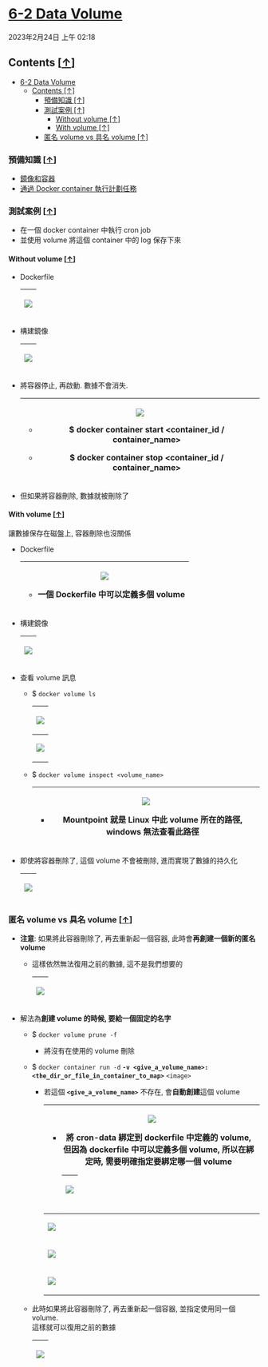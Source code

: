 <!-- This md file is originally converted from onenote -->

# [6-2 Data Volume](https://dockertips.readthedocs.io/en/latest/docker-volume/data-volume.html)

2023年2月24日
上午 02:18

## Contents [[↑](#6-2-data-volume)]

- [6-2 Data Volume](#6-2-data-volume)
  - [Contents \[↑\]](#contents-)
    - [預備知識 \[↑\]](#預備知識-)
    - [測試案例 \[↑\]](#測試案例-)
      - [Without volume \[↑\]](#without-volume-)
      - [With volume \[↑\]](#with-volume-)
    - [匿名 volume vs 具名 volume \[↑\]](#匿名-volume-vs-具名-volume-)

### 預備知識 [[↑](#6-2-data-volume)]

- [鏡像和容器](..\3-quick-start\3-2-image-and-container.md)
- [通過 Docker container 執行計劃任務](https://dockertips.readthedocs.io/en/latest/docker-blog/docker-cron.html)

### 測試案例 [[↑](#6-2-data-volume)]

- 在一個 docker container 中執行 cron job
- 並使用 volume 將這個 container 中的 log 保存下來

#### Without volume [[↑](#6-2-data-volume)]

- Dockerfile
  <table>
    <colgroup>
      <col style="width: 100%" />
    </colgroup>
    <thead>
      <tr class="header">
        <th>
          <p><img src="assets/001_6-2_Data_Volume_000.png" /></p>
        </th>
      </tr>
    </thead>
    <tbody>
    </tbody>
  </table>

- 構建鏡像
  <table>
    <colgroup>
      <col style="width: 100%" />
    </colgroup>
    <thead>
      <tr class="header">
        <th>
          <p><img src="assets/001_6-2_Data_Volume_001.png" /></p>
        </th>
      </tr>
    </thead>
    <tbody>
    </tbody>
  </table>

- 將容器停止, 再啟動. 數據不會消失.
  <table>
    <colgroup>
      <col style="width: 100%" />
    </colgroup>
    <thead>
      <tr class="header">
        <th>
          <p><img src="assets/001_6-2_Data_Volume_002.png" /></p>
          <ul class="incremental">
            <li>
              <p>$ docker container <strong>start</strong> &lt;container_id / container_name&gt;</p>
            </li>
            <li>
              <p>$ docker container <strong>stop</strong> &lt;container_id / container_name&gt;</p>
            </li>
          </ul>
        </th>
      </tr>
    </thead>
    <tbody>
    </tbody>
  </table>

- 但如果將容器刪除, 數據就被刪除了

#### With volume [[↑](#6-2-data-volume)]

讓數據保存在磁盤上, 容器刪除也沒關係

- Dockerfile
  <table>
    <colgroup>
      <col style="width: 100%" />
    </colgroup>
    <thead>
      <tr class="header">
        <th>
          <p><img src="assets/001_6-2_Data_Volume_003.png" /></p>
          <ul class="incremental">
            <li>
              <p>一個 Dockerfile 中可以定義多個 volume</p>
            </li>
          </ul>
        </th>
      </tr>
    </thead>
    <tbody>
    </tbody>
  </table>

- 構建鏡像
  <table>
    <colgroup>
      <col style="width: 100%" />
    </colgroup>
    <thead>
      <tr class="header">
        <th>
          <p><img src="assets/001_6-2_Data_Volume_001.png" /></p>
        </th>
      </tr>
    </thead>
    <tbody>
    </tbody>
  </table>

- 查看 volume 訊息
  - $ `docker volume ls`
    <table>
      <colgroup>
        <col style="width: 100%" />
      </colgroup>
      <thead>
        <tr class="header">
          <th>
            <p><img src="assets/001_6-2_Data_Volume_004.png" /></p>
          </th>
        </tr>
      </thead>
      <tbody>
      </tbody>
      <tbody>
        <tr class="odd">
          <td>
            <p><img src="assets/001_6-2_Data_Volume_005.png" /></p>
          </td>
        </tr>
      </tbody>
    </table>

  - $ `docker volume inspect <volume_name>`
    <table>
      <colgroup>
        <col style="width: 100%" />
      </colgroup>
      <thead>
        <tr class="header">
          <th>
            <p><img src="assets/001_6-2_Data_Volume_006.png" /></p>
            <ul class="incremental">
              <li>
                <p>Mountpoint 就是 Linux 中此 volume 所在的路徑, windows 無法查看此路徑</p>
              </li>
            </ul>
          </th>
        </tr>
      </thead>
    </table>

- 即使將容器刪除了, 這個 volume 不會被刪除, 進而實現了數據的持久化
  <table>
    <colgroup>
      <col style="width: 100%" />
    </colgroup>
    <thead>
      <tr class="header">
        <th>
          <p><img src="assets/001_6-2_Data_Volume_007.png" /></p>
        </th>
      </tr>
    </thead>
    <tbody>
    </tbody>
  </table>

### 匿名 volume vs 具名 volume [[↑](#6-2-data-volume)]

- **注意**: 如果將此容器刪除了, 再去重新起一個容器, 此時會**再創建一個新的匿名 volume**
  - 這樣依然無法復用之前的數據, 這不是我們想要的
    <table>
      <colgroup>
        <col style="width: 100%" />
      </colgroup>
      <thead>
        <tr class="header">
          <th>
            <p><img src="assets/001_6-2_Data_Volume_008.png" /></p>
          </th>
        </tr>
      </thead>
      <tbody>
      </tbody>
    </table>

- 解法為**創建 volume 的時候, 要給一個固定的名字**

  - $ `docker volume prune -f`
    - 將沒有在使用的 volume 刪除
  - $ `docker container run -d` **`-v <give_a_volume_name>:<the_dir_or_file_in_container_to_map>`** `<image>`
    - 若這個 **`<give_a_volume_name>`** 不存在, 會**自動創建**這個 volume
      <table>
        <colgroup>
          <col style="width: 100%" />
        </colgroup>
        <thead>
          <tr class="header">
            <th>
              <p><img src="assets/001_6-2_Data_Volume_009.png" /></p>
              <ul class="incremental">
                <li>
                  <p>將 cron-data 綁定到 dockerfile 中定義的 volume, 但因為 dockerfile 中可以定義多個 volume, 所以在綁定時, 需要明確指定要綁定哪一個 volume
                  </p>
                </li>
              </ul>
              <ul class="incremental">
                <table>
                  <colgroup>
                    <col style="width: 100%" />
                  </colgroup>
                  <thead>
                    <tr class="header">
                      <th>
                        <p><img src="assets/001_6-2_Data_Volume_010.png" /></p>
                      </th>
                    </tr>
                  </thead>
                  <tbody>
                  </tbody>
                </table>
              </ul>
            </th>
          </tr>
        </thead>
        <tbody>
          <tr class="odd">
            <td>
              <p><img src="assets/001_6-2_Data_Volume_011.png" /></p>
            </td>
          </tr>
          <tr class="even">
            <td>
              <p><img src="assets/001_6-2_Data_Volume_012.png" /></p>
            </td>
          </tr>
          <tr class="odd">
            <td>
              <p><img src="assets/001_6-2_Data_Volume_013.png" /></p>
            </td>
          </tr>
        </tbody>
      </table>

  - 此時如果將此容器刪除了, 再去重新起一個容器, 並指定使用同一個 volume.  
    這樣就可以復用之前的數據
    <table>
      <colgroup>
        <col style="width: 100%" />
      </colgroup>
      <thead>
        <tr class="header">
          <th>
            <p><img src="assets/001_6-2_Data_Volume_014.png" /></p>
          </th>
        </tr>
      </thead>
      <tbody>
      </tbody>
    </table>
